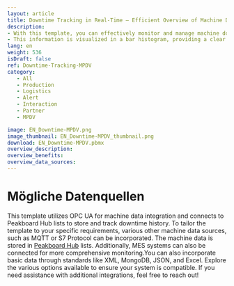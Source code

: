 ```yaml
---
layout: article
title: Downtime Tracking in Real-Time – Efficient Overview of Machine Data with MPDV
description: 
- With this template, you can effectively monitor and manage machine downtimes in real-time. The template uses OPC UA to gather critical machine data, which is seamlessly stored in a Peakboard Hub list. Downtimes are presented as a time-sorted list of states by machine or workstation, including the timestamp, current state, justification (if applicable), and the duration of the downtime.
- This information is visualized in a bar histogram, providing a clear overview of downtimes and enabling you to identify patterns and areas for improvement. You can easily edit downtimes directly within the template and add reasons for each instance, ensuring that your team has the context needed for effective troubleshooting. By displaying relevant metrics on your screens, you enhance transparency in your production processes, reduce unexpected downtimes, and ultimately maximize your operational efficiency. Download now and take the first step towards a more streamlined production environment!
lang: en
weight: 536
isDraft: false
ref: Downtime-Tracking-MPDV
category:
   - All
   - Production
   - Logistics
   - Alert
   - Interaction
   - Partner
   - MPDV

image: EN_Downtime-MPDV.png
image_thumbnail: EN_Downtime-MPDV_thumbnail.png
download: EN_Downtime-MPDV.pbmx
overview_description:
overview_benefits:
overview_data_sources:
---
```


# Mögliche Datenquellen
This template utilizes OPC UA for machine data integration and connects to Peakboard Hub lists to store and track downtime history. To tailor the template to your specific requirements, various other machine data sources, such as MQTT or S7 Protocol can be incorporated.
The machine data is stored in [Peakboard Hub](https://peakboard.com/en/product/peakboard-hub/) lists. Additionally, MES systems can also be connected for more comprehensive monitoring.You can also incorporate basic data through standards like XML, MongoDB, JSON, and Excel. Explore the various options available to ensure your system is compatible. If you need assistance with additional integrations, feel free to reach out! 

